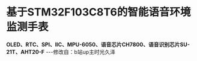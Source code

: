 # 基于STM32F103C8T6的智能语音环境监测手表
**OLED、RTC、SPI、IIC、MPU-6050、语音芯片CH7800、语音识别芯片SU-21T、AHT20-F**
---修改自：b站up主时光久泽
